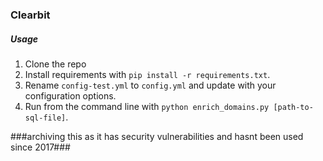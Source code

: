 ### Clearbit ###

##### Usage #####

1. Clone the repo
1. Install requirements with `pip install -r requirements.txt`.
1. Rename `config-test.yml` to `config.yml` and update with your configuration options.
1. Run from the command line with `python enrich_domains.py [path-to-sql-file]`.

###archiving this as it has security vulnerabilities and hasnt been used since 2017###
